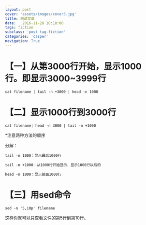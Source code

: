 ```yaml
---
layout: post
cover: 'assets/images/cover3.jpg'
title: 测试文章
date:   2016-11-28 10:18:00
tags: fiction
subclass: 'post tag-fiction'
categories: 'casper'
navigation: True
---
```



# 【一】从第3000行开始，显示1000行。即显示3000~3999行

```
cat filename | tail -n +3000 | head -n 1000
```


# 【二】显示1000行到3000行
```
cat filename| head -n 3000 | tail -n +1000
```


*注意两种方法的顺序



分解：

    tail -n 1000：显示最后1000行

    tail -n +1000：从1000行开始显示，显示1000行以后的

    head -n 1000：显示前面1000行



# 【三】用sed命令


```
sed -n '5,10p' filename
```
   这样你就可以只查看文件的第5行到第10行。
